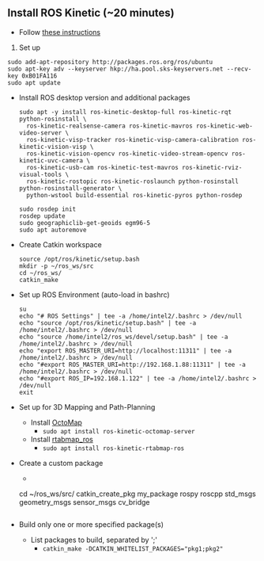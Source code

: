 ## Install ROS Kinetic (~20 minutes)
  * Follow [these instructions](https://github.com/intel-aero/meta-intel-aero/wiki/05-Autonomous-drone-programming-with-ROS)

1. Set up
  ```
  sudo add-apt-repository http://packages.ros.org/ros/ubuntu
  sudo apt-key adv --keyserver hkp://ha.pool.sks-keyservers.net --recv-key 0xB01FA116
  sudo apt update
  ```
  
* Install ROS desktop version and additional packages
  
  ```
  sudo apt -y install ros-kinetic-desktop-full ros-kinetic-rqt python-rosinstall \
    ros-kinetic-realsense-camera ros-kinetic-mavros ros-kinetic-web-video-server \
    ros-kinetic-visp-tracker ros-kinetic-visp-camera-calibration ros-kinetic-vision-visp \
    ros-kinetic-vision-opencv ros-kinetic-video-stream-opencv ros-kinetic-uvc-camera \
    ros-kinetic-usb-cam ros-kinetic-test-mavros ros-kinetic-rviz-visual-tools \
    ros-kinetic-rostopic ros-kinetic-roslaunch python-rosinstall python-rosinstall-generator \
    python-wstool build-essential ros-kinetic-pyros python-rosdep

  sudo rosdep init
  rosdep update
  sudo geographiclib-get-geoids egm96-5
  sudo apt autoremove
  ```
  
* Create Catkin workspace
  ```
  source /opt/ros/kinetic/setup.bash
  mkdir -p ~/ros_ws/src
  cd ~/ros_ws/
  catkin_make
  ```
  
* Set up ROS Environment (auto-load in bashrc)
  ```
  su
  echo "# ROS Settings" | tee -a /home/intel2/.bashrc > /dev/null
  echo "source /opt/ros/kinetic/setup.bash" | tee -a /home/intel2/.bashrc > /dev/null
  echo "source /home/intel2/ros_ws/devel/setup.bash" | tee -a /home/intel2/.bashrc > /dev/null
  echo "export ROS_MASTER_URI=http://localhost:11311" | tee -a /home/intel2/.bashrc > /dev/null
  echo "#export ROS_MASTER_URI=http://192.168.1.88:11311" | tee -a /home/intel2/.bashrc > /dev/null
  echo "#export ROS_IP=192.168.1.122" | tee -a /home/intel2/.bashrc > /dev/null
  exit
  ```
      
* Set up for 3D Mapping and Path-Planning
  * Install [OctoMap](https://www.ros.org/wiki/octomap_server)
    * `sudo apt install ros-kinetic-octomap-server`
  * Install [rtabmap_ros](http://wiki.ros.org/rtabmap_ros)
    * `sudo apt install ros-kinetic-rtabmap-ros`

* Create a custom package
  * ```
  cd ~/ros_ws/src/
  catkin_create_pkg my_package rospy roscpp std_msgs geometry_msgs sensor_msgs cv_bridge 
  ```
* Build only one or more specified package(s)
  * List packages to build, separated by ';'
    * `catkin_make -DCATKIN_WHITELIST_PACKAGES="pkg1;pkg2"`
